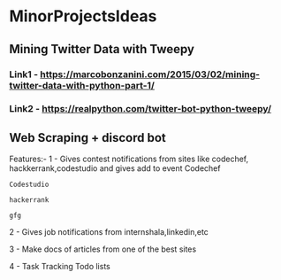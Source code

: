 # MinorProjectsIdeas

## Mining Twitter Data with Tweepy
### Link1 - https://marcobonzanini.com/2015/03/02/mining-twitter-data-with-python-part-1/
### Link2 - https://realpython.com/twitter-bot-python-tweepy/

## Web Scraping + discord bot
Features:-
1 - Gives contest notifications from sites like codechef, hackkerrank,codestudio and gives add to event 
    Codechef
    
    Codestudio
    
    hackerrank
    
    gfg
    
    

2 - Gives job notifications from internshala,linkedin,etc 

3 - Make docs of articles from one of the best sites

4 - Task Tracking Todo lists




